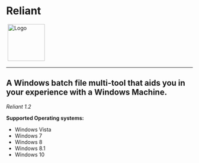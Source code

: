 # Reliant

<p>‎‎‎‎‎‎‎‎‎‎‎‎‎‎‎‎‎‎‎‎‎‎‎‎‎‎‎‎‎‎‎‎‎‎‎‎‎ <img src="https://i.imgur.com/PMTLEJT.png" alt="Logo" width="100" height="100"> </p>

----------------------------------------------------------------------------------------
A Windows batch file multi-tool that aids you in your experience with a Windows Machine.
----------------------------------------------------------------------------------------

*Reliant 1.2*

**Supported Operating systems:**

- Windows Vista
- Windows 7
- Windows 8
- Windows 8.1
- Windows 10
